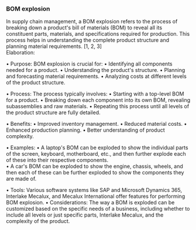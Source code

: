 ### BOM explosion
In supply chain management, a BOM explosion refers to the process of breaking down a product's bill of materials (BOM) to reveal all its constituent parts, materials, and specifications required for production. This process helps in understanding the complete product structure and planning material requirements. [1, 2, 3]  
Elaboration: 

• Purpose: BOM explosion is crucial for: 
	• Identifying all components needed for a product.
	• Understanding the product's structure.
	• Planning and forecasting material requirements.
	• Analyzing costs at different levels of the product structure.

• Process: The process typically involves: 
	• Starting with a top-level BOM for a product.
	• Breaking down each component into its own BOM, revealing subassemblies and raw materials.
	• Repeating this process until all levels of the product structure are fully detailed.

• Benefits: 
	• Improved inventory management.
	• Reduced material costs.
	• Enhanced production planning.
	• Better understanding of product complexity.

• Examples: 
	• A laptop's BOM can be exploded to show the individual parts of the screen, keyboard, motherboard, etc., and then further explode each of these into their respective components.  
	• A car's BOM can be exploded to show the engine, chassis, wheels, and then each of these can be further exploded to show the components they are made of.

• Tools: Various software systems like SAP and Microsoft Dynamics 365, Interlake Mecalux, and Mecalux International offer features for performing BOM explosion.
• Considerations: The way a BOM is exploded can be customized based on the specific needs of a business, including whether to include all levels or just specific parts, Interlake Mecalux, and the complexity of the product.
